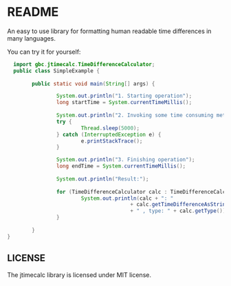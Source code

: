 # README 
An easy to use library for formatting human readable time differences in many languages.

You can try it for yourself:

```java
  import gbc.jtimecalc.TimeDifferenceCalculator;
  public class SimpleExample {
 
        public static void main(String[] args) {

                System.out.println("1. Starting operation");
                long startTime = System.currentTimeMillis();
 
                System.out.println("2. Invoking some time consuming method");
                try {
                        Thread.sleep(5000);
                } catch (InterruptedException e) {
                        e.printStackTrace();
                }

                System.out.println("3. Finishing operation");
                long endTime = System.currentTimeMillis();
 
                System.out.println("Result:");
 
                for (TimeDifferenceCalculator calc : TimeDifferenceCalculator.values()) {
                        System.out.println(calc + ": "
                                        + calc.getTimeDifferenceAsString(endTime, startTime)
                                        + " , type: " + calc.getType());
                }
 
        }
}
```

## LICENSE
The jtimecalc library is licensed under MIT license.

